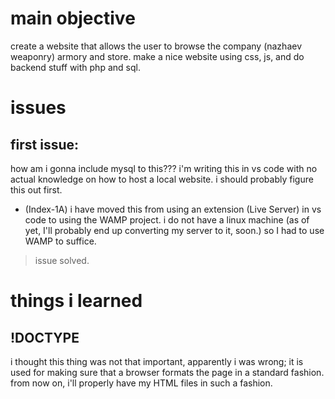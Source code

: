 # main objective
create a website that allows the user to browse the company (nazhaev weaponry) armory and store.
make a nice website using css, js, and do backend stuff with php and sql.

# issues
## first issue:
how am i gonna include mysql to this??? i'm writing this in vs code with no actual knowledge on how to host a local website. i should probably figure this out first.
- (Index-1A) i have moved this from using an extension (Live Server) in vs code to using the WAMP project.
    i do not have a linux machine (as of yet, I'll probably end up converting my server to it, soon.) so I had to use WAMP to suffice.
> issue solved.

# things i learned
## !DOCTYPE
i thought this thing was not that important, apparently i was wrong; it is used for making sure that a browser formats the page in a standard fashion. from now on, i'll properly have my HTML files in such a fashion.
